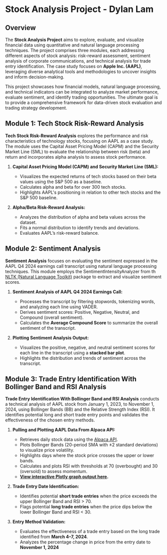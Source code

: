 # Stock Analysis Project - Dylan Lam

## Overview

The **Stock Analysis Project** aims to explore, evaluate, and visualize financial data using quantitative and natural language processing techniques. The project comprises three modules, each addressing different aspects of stock analysis: risk-reward assessment, sentiment analysis of corporate communications, and technical analysis for trade entry identification. The case study focuses on **Apple Inc. (AAPL)**, leveraging diverse analytical tools and methodologies to uncover insights and inform decision-making.

This project showcases how financial models, natural language processing, and technical indicators can be integrated to analyze market performance, evaluate sentiment, and identify trading opportunities. The ultimate goal is to provide a comprehensive framework for data-driven stock evaluation and trading strategy development.

## Module 1: Tech Stock Risk-Reward Analysis

**Tech Stock Risk-Reward Analysis** explores the performance and risk characteristics of technology stocks, focusing on AAPL as a case study. The module uses the Capital Asset Pricing Model (CAPM) and the Security Market Line (SML) to evaluate the relationship between risk (beta) and return and incorporates alpha analysis to assess stock performance.

1. **Capital Asset Pricing Model (CAPM) and Security Market Line (SML):**
   - Visualizes the expected returns of tech stocks based on their beta values using the S&P 500 as a baseline.
   - Calculates alpha and beta for over 300 tech stocks.
   - Highlights AAPL's positioning in relation to other tech stocks and the S&P 500 baseline.

2. **Alpha/Beta Risk-Reward Analysis:**
   - Analyzes the distribution of alpha and beta values across the dataset.
   - Fits a normal distribution to identify trends and deviations.
   - Evaluates AAPL’s risk-reward balance.


## Module 2: Sentiment Analysis

**Sentiment Analysis** focuses on evaluating the sentiment expressed in the AAPL Q4 2024 earnings call transcript using natural language processing techniques. This module employs the SentimentIntensityAnalyzer from th [NLTK (Natural Language Toolkit)](https://www.nltk.org/) package to extract and visualize sentiment scores.

1. **Sentiment Analysis of AAPL Q4 2024 Earnings Call:**
   - Processes the transcript by filtering stopwords, tokenizing words, and analyzing each line using VADER.
   - Derives sentiment scores: Positive, Negative, Neutral, and Compound (overall sentiment).
   - Calculates the **Average Compound Score** to summarize the overall sentiment of the transcript.

2. **Plotting Sentiment Analysis Output:**
   - Visualizes the positive, negative, and neutral sentiment scores for each line in the transcript using a **stacked bar plot**.
   - Highlights the distribution and trends of sentiment across the transcript.

## Module 3: Trade Entry Identification With Bollinger Band and RSI Analysis

**Trade Entry Identification With Bollinger Band and RSI Analysis** conducts a technical analysis of AAPL stock from January 1, 2023, to November 1, 2024, using Bollinger Bands (BB) and the Relative Strength Index (RSI). It identifies potential long and short trade entry points and validates the effectiveness of the chosen entry methods.

1. **Pulling and Plotting AAPL Data From Alpaca API:**
   - Retrieves daily stock data using the [Alpaca API](https://alpaca.markets/sdks/python/api_reference/data/stock/historical.html).
   - Plots Bollinger Bands (20-period SMA with ±2 standard deviations) to visualize price volatility.
   - Highlights days where the stock price crosses the upper or lower bands.
   - Calculates and plots RSI with thresholds at 70 (overbought) and 30 (oversold) to assess momentum.
   - **[View interactive Plotly graph output here](https://dylanclam12.github.io/financial-analysis_DCL/).**

2. **Trade Entry Date Identification:**
   - Identifies potential **short trade entries** when the price exceeds the upper Bollinger Band and RSI > 70.
   - Flags potential **long trade entries** when the price dips below the lower Bollinger Band and RSI < 30.

3. **Entry Method Validation:**
   - Evaluates the effectiveness of a trade entry based on the long trade identified from **March 4–7, 2024**.
   - Analyzes the percentage change in price from the entry date to **November 1, 2024**